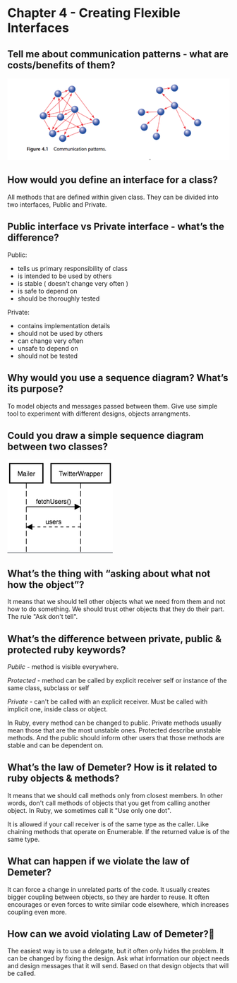 # Chapter 4 - Creating Flexible Interfaces

## Tell me about communication patterns - what are costs/benefits of them?

![communication_pattern](./communication_patterns.png "Communication patterns")
## How would you define an interface for a class?

All methods that are defined within given class. They can be divided into two interfaces, Public and Private.

## Public interface vs Private interface - what’s the difference?

Public:
* tells us primary responsibility of class
* is intended to be used by others
* is stable ( doesn't change very often )
* is safe to depend on
* should be thoroughly tested

Private:
* contains implementation details
* should not be used by others
* can change very often
* unsafe to depend on
* should not be tested

## Why would you use a sequence diagram? What’s its purpose?

To model objects and messages passed between them. Give use simple tool to experiment with different designs, objects arrangments.

## Could you draw a simple sequence diagram between two classes?

![sequence_diagram](./sequence_diagram.png "Sequence diagram")

## What’s the thing with “asking about what not how the object”?

It means that we should tell other objects what we need from them and not how to do something. We should trust other objects that they do their part. The rule "Ask don't tell".

## What’s the difference between private, public & protected ruby keywords?

*Public* - method is visible everywhere.

*Protected* - method can be called by explicit receiver self or instance of the same class, subclass or self

*Private* - can't be called with an explicit receiver. Must be called with implicit one, inside class or object.

In Ruby, every method can be changed to public. Private methods usually mean those that are the most unstable ones. Protected describe unstable methods. And the public should inform other users that those methods are stable and can be dependent on.

## What’s the law of Demeter? How is it related to ruby objects & methods?

It means that we should call methods only from closest members. In other words, don't call methods of objects that you get from calling another object. In Ruby, we sometimes call it "Use only one dot".

It is allowed if your call receiver is of the same type as the caller. Like chaining methods that operate on Enumerable. If the returned value is of the same type.

## What can happen if we violate the law of Demeter?

It can force a change in unrelated parts of the code. It usually creates bigger coupling between objects, so they are harder to reuse. It often encourages or even forces to write similar code elsewhere, which increases coupling even more.

## How can we avoid violating Law of Demeter?

The easiest way is to use a delegate, but it often only hides the problem. It can be changed by fixing the design. Ask what information our object needs and design messages that it will send. Based on that design objects that will be called.
